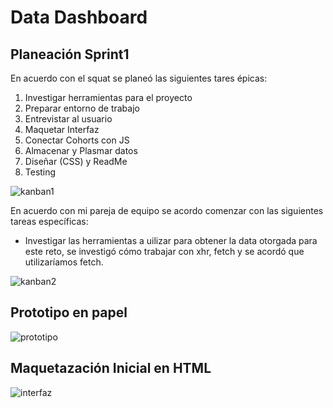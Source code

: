 # Data Dashboard

## Planeación Sprint1

En acuerdo con el squat se planeó las siguientes tares épicas:

  1. Investigar herramientas para el proyecto
  2. Preparar entorno de trabajo
  3. Entrevistar al usuario
  4. Maquetar Interfaz
  5. Conectar Cohorts con JS
  6. Almacenar y Plasmar datos
  7. Diseñar (CSS) y ReadMe
  8. Testing

![kanban1](https://scontent-scl1-1.xx.fbcdn.net/v/t1.15752-9/35464434_1810343875712010_7913204903298727936_n.png?_nc_cat=0&oh=7acd47cb0f214cffd47a23238f819154&oe=5BC3E025)

En acuerdo con mi pareja de equipo se acordo comenzar con las siguientes tareas específicas:
 - Investigar las herramientas a uilizar para obtener la data otorgada para este reto, se investigó cómo trabajar con xhr, fetch y se acordó que utilizaríamos fetch.

![kanban2](https://scontent-scl1-1.xx.fbcdn.net/v/t1.15752-9/35400884_1810343885712009_1314909176882790400_n.png?_nc_cat=0&oh=c672c3b9a8d5c0bc65091de9dbd4569c&oe=5BAF8EE1)

## Prototipo en papel

![prototipo](https://scontent-scl1-1.xx.fbcdn.net/v/t1.15752-9/35355336_1810374425708955_4229119284074250240_n.png?_nc_cat=0&oh=ba30f01a53ca97da5ad81d8b378abbe1&oe=5B77B04C)

## Maquetazación Inicial en HTML

![interfaz](https://scontent-scl1-1.xx.fbcdn.net/v/t1.15752-9/35358704_1810398625706535_2083524725899788288_n.png?_nc_cat=0&oh=7d9ef5787cffd3d256bebc36e1d9f81e&oe=5BB428E5)


